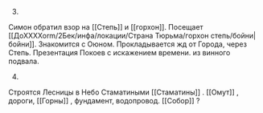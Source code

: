 
3. 
Симон обратил взор на [[Степь]] и [[горхон]]. Посещает [[ДоХХХХоrm/2Бек/инфа/локации/Страна Тюрьма/горхон степь/бойни|бойни]]. Знакомится с Оюном. Прокладывается жд от Города, через Степь. Презентация Покоев с искажением времени. из винного подвала. 

4. 
Строятся Лесницы в Небо Стаматиными [[Стаматины]] . [[Омут]] , дороги, [[Горны]] , фундамент, водопровод. [[Собор]] ? 

